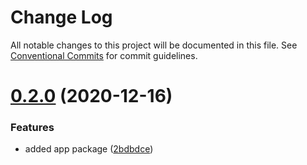 # Change Log

All notable changes to this project will be documented in this file.
See [Conventional Commits](https://conventionalcommits.org) for commit guidelines.

# [0.2.0](https://github.com/5cube/lerna-test/compare/v0.1.1...v0.2.0) (2020-12-16)


### Features

* added app package ([2bdbdce](https://github.com/5cube/lerna-test/commit/2bdbdce227b6d1a3e4f33559c206668f928a1147))
